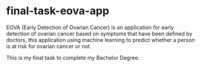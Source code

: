 # final-task-eova-app

EOVA (Early Detection of Ovarian Cancer) is an application for early detection of ovarian cancer based on symptoms that have been defined by doctors, this application using machine learning to predict whether a person is at risk for ovarian cancer or not.

This is my final task to complete my Bachelor Degree.
